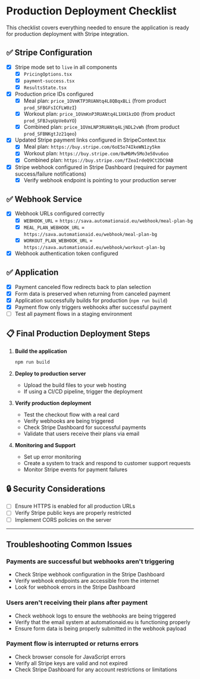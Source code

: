 # Production Deployment Checklist

This checklist covers everything needed to ensure the application is ready for production deployment with Stripe integration.

## ✅ Stripe Configuration

- [x] Stripe mode set to `live` in all components
  - [x] `PricingOptions.tsx`
  - [x] `payment-success.tsx`
  - [x] `ResultsState.tsx`
- [x] Production price IDs configured
  - [x] Meal plan: `price_1OVmKTP3RUANtq4L8QBqxBLi` (from product `prod_SFBGFsICFLW0zI`)
  - [x] Workout plan: `price_1OVmKnP3RUANtq4L1XH1kzDO` (from product `prod_SFBJvpUpVe0aYO`)
  - [x] Combined plan: `price_1OVmLNP3RUANtq4LjNDL2vWh` (from product `prod_SFBNKgtJz21qeo`)
- [x] Updated Stripe payment links configured in StripeContext.tsx
  - [x] Meal plan: `https://buy.stripe.com/6oE5o74IkeWN1zy5km`
  - [x] Workout plan: `https://buy.stripe.com/8wMbMv5Mo3e50vu6oo`
  - [x] Combined plan: `https://buy.stripe.com/fZeaIrdeQ9Ct2DC9AB`
- [x] Stripe webhook configured in Stripe Dashboard (required for payment success/failure notifications)
  - [x] Verify webhook endpoint is pointing to your production server

## ✅ Webhook Service

- [x] Webhook URLs configured correctly
  - [x] `WEBHOOK_URL` = `https://sava.automationaid.eu/webhook/meal-plan-bg`
  - [x] `MEAL_PLAN_WEBHOOK_URL` = `https://sava.automationaid.eu/webhook/meal-plan-bg`
  - [x] `WORKOUT_PLAN_WEBHOOK_URL` = `https://sava.automationaid.eu/webhook/workout-plan-bg`
- [x] Webhook authentication token configured

## ✅ Application

- [x] Payment canceled flow redirects back to plan selection
- [x] Form data is preserved when returning from canceled payment
- [x] Application successfully builds for production (`npm run build`)
- [x] Payment flow only triggers webhooks after successful payment
- [ ] Test all payment flows in a staging environment

## 📋 Final Production Deployment Steps

1. **Build the application**
   ```bash
   npm run build
   ```

2. **Deploy to production server**
   - Upload the build files to your web hosting
   - If using a CI/CD pipeline, trigger the deployment

3. **Verify production deployment**
   - Test the checkout flow with a real card
   - Verify webhooks are being triggered
   - Check Stripe Dashboard for successful payments
   - Validate that users receive their plans via email

4. **Monitoring and Support**
   - Set up error monitoring
   - Create a system to track and respond to customer support requests
   - Monitor Stripe events for payment failures

## 🔒 Security Considerations

- [ ] Ensure HTTPS is enabled for all production URLs
- [ ] Verify Stripe public keys are properly restricted
- [ ] Implement CORS policies on the server

---

## Troubleshooting Common Issues

### Payments are successful but webhooks aren't triggering
- Check Stripe webhook configuration in the Stripe Dashboard
- Verify webhook endpoints are accessible from the internet
- Look for webhook errors in the Stripe Dashboard

### Users aren't receiving their plans after payment
- Check webhook logs to ensure the webhooks are being triggered
- Verify that the email system at automationaid.eu is functioning properly
- Ensure form data is being properly submitted in the webhook payload

### Payment flow is interrupted or returns errors
- Check browser console for JavaScript errors
- Verify all Stripe keys are valid and not expired
- Check Stripe Dashboard for any account restrictions or limitations 
